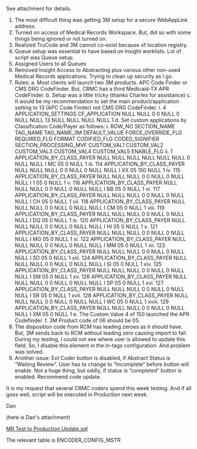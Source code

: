 See attachment for details.

1.	The most difficult thing was getting 3M setup for a secure WebAppLink address.
2.	Turned on access of Medical Records Workspace.  But, did so with some things being ignored or not turned on.
3.	Realized TruCode and 3M cannot co-exist because of location registry.
4.	Queue setup was essential to have based on Insight worklists.  Lot of script was Queue setup.
5.	Assigned Users to all Queues
6.	Removed Insight Access to Abstracting plus various other non-used Medical Records applications.  Trying to clean up security as I go.
7.	Rules:
a.	Most clients will launch two 3M products.  APC Code Finder or CMS DRG CodeFinder.  But, CRMC has a third Medicaid-TX APR CodeFinder.
b.	Setup was a little tricky (thanks Charles for assistance)
c.	It would be my recommendation to set the main product/application setting to 13 (APC Code Finder) not CMS DRG CodeFinder.
i.	4              APPLICATION_SETTINGS               CF_APPLICATION             NULL     NULL     0              0                NULL     0              NULL     NULL     13           NULL     NULL     NULL     NULL     1
d.	Set custom applications by Classification Code/Payer as follows:
i.	ROW_NO            SECTION_NAME               TAG_NAME        TAG_NAME_3M                DEFAULT_VALUE             FORCE_OVERRIDE_FLG REQUIRED_FLG FORMAT                CODIFIED_FLG  CODED_SIGNIFIER           SECTION_PROCESSING_MVF                CUSTOM_VAL1 CUSTOM_VAL2 CUSTOM_VAL3 CUSTOM_VAL4 CUSTOM_VAL5                ENABLE_FLG
ii.	1              APPLICATION_BY_CLASS_PAYER NULL     NULL     NULL     NULL     NULL     NULL     0                NULL     NULL     I               MC         05           0              NULL     1
iii.	114         APPLICATION_BY_CLASS_PAYER NULL     NULL     NULL     0              0              NULL     0                NULL     NULL     I               XX           05           150         NULL     1
iv.	115         APPLICATION_BY_CLASS_PAYER NULL     NULL     NULL     0              0              NULL     0                NULL     NULL     I               1              05           0              NULL     1
v.	116         APPLICATION_BY_CLASS_PAYER NULL     NULL     NULL     0              0              NULL     0                NULL     NULL     I               BB           05           0              NULL     1
vi.	117         APPLICATION_BY_CLASS_PAYER NULL     NULL     NULL     0              0              NULL     0                NULL     NULL     I               CH          05           0              NULL     1
vii.	118         APPLICATION_BY_CLASS_PAYER NULL     NULL     NULL     0              0              NULL     0                NULL     NULL     I               CM         05           0              NULL     1
viii.	119         APPLICATION_BY_CLASS_PAYER NULL     NULL     NULL     0              0              NULL     0                NULL     NULL     I               DQ          05           0              NULL     1
ix.	120         APPLICATION_BY_CLASS_PAYER NULL     NULL     NULL     0              0              NULL     0                NULL     NULL     I               HI            05           0              NULL     1
x.	121         APPLICATION_BY_CLASS_PAYER NULL     NULL     NULL     0              0              NULL     0                NULL     NULL     I               MG        05           0              NULL     1
xi.	122         APPLICATION_BY_CLASS_PAYER NULL     NULL     NULL     0              0              NULL     0                NULL     NULL     I               MM       05           0              NULL     1
xii.	123         APPLICATION_BY_CLASS_PAYER NULL     NULL     NULL     0              0              NULL     0                NULL     NULL     I               SD           05           0              NULL     1
xiii.	124         APPLICATION_BY_CLASS_PAYER NULL     NULL     NULL     0              0              NULL     0                NULL     NULL     I               SI            05           0              NULL     1
xiv.	125         APPLICATION_BY_CLASS_PAYER NULL     NULL     NULL     0              0              NULL     0                NULL     NULL     I               SM         05           0              NULL     1
xv.	126         APPLICATION_BY_CLASS_PAYER NULL     NULL     NULL     0              0              NULL     0                NULL     NULL     I               SP           05           0              NULL     1
xvi.	127         APPLICATION_BY_CLASS_PAYER NULL     NULL     NULL     0              0              NULL     0                NULL     NULL     I               SR           05           0              NULL     1
xvii.	128         APPLICATION_BY_CLASS_PAYER NULL     NULL     NULL     0              0              NULL     0                NULL     NULL     I               WC         05           0              NULL     1
xviii.	129         APPLICATION_BY_CLASS_PAYER NULL     NULL     NULL     0              0              NULL     0                NULL     NULL     I               XM         05           0              NULL     1
e.	The Custom Value 4 of 150 launched the APR Codefinder.
f.	3M Product code of 06 should be 05.
8.	The disposition code from RCM has leading zeroes as it should have.  But, 3M sends back to RCM without leading zero causing import to fail.  During my testing, I could not see where user is allowed to update this field.  So, I disable this element in the in-tags configuration.  And problem was solved.
9.	Another issue:  Ext Coder button is disabled, if Abstract Status is “Waiting Review”.  User has to change to “Incomplete” before button will enable.  Not a huge thing, but oddly, if status is “completed” button is enabled.  Recommend code update.

It is my request that several CRMC coders spend this week testing.  And if all goes well, script will be executed in Production next week.

Dan

(here is Dan's attachment)

[MR Test to Production Update.sql](/.attachments/MR%20Test%20to%20Production%20Update-ea2725b9-7d7e-4795-86ab-6894db561677.sql)

The relevant table is ENCODER_CONFIG_MSTR
